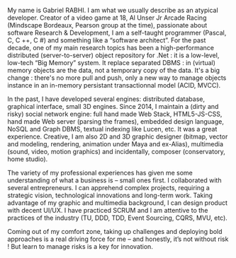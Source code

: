 My name is Gabriel RABHI. I am what we usually describe as an atypical developer. Creator of a video game at 18, Al Unser Jr Arcade Racing (Mindscape Bordeaux, Pearson group at the time), passionate about software Research & Development, I am a self-taught programmer (Pascal, C, C ++, C #) and something like a “software architect”. For the past decade, one of my main research topics has been a high-performance distributed (server-to-server) object repository for .Net : it is a low-level, low-tech “Big Memory” system. It replace separated DBMS : in (virtual) memory objects are the data, not a temporary copy of the data. It's a big change : there's no more pull and push, only a new way to manage objects instance in an in-memory persistant transactionnal model (ACID, MVCC).

In the past, I have developed several engines: distributed database, graphical interface, small 3D engines. Since 2014, I maintain a (dirty and risky) social network engine: full hand made Web Stack, HTML5-JS-CSS, hand made Web server (parsing the frames), embedded design language, NoSQL and Graph DBMS, textual indexing like Lucen, etc. It was a great experience. Creative, I am also 2D and 3D graphic designer (bitmap, vector and modeling, rendering, animation under Maya and ex-Alias), multimedia (sound, video, motion graphics) and incidentally, composer (conservatory, home studio).

The variety of my professional experiences has given me some understanding of what a business is – small ones first. I collaborated with several entrepreneurs. I can apprehend complex projects, requiring a strategic vision, technological innovations and long-term work. Taking advantage of my graphic and multimedia background, I can design product with decent UI/UX. I have practiced SCRUM and I am attentive to the practices of the industry (TU, DDD, TDD, Event Sourcing, CQRS, MVU, etc).

Coming out of my comfort zone, taking up challenges and deploying bold approaches is a real driving force for me – and honestly, it’s not without risk ! But learn to manage risks is a key for innovation.
